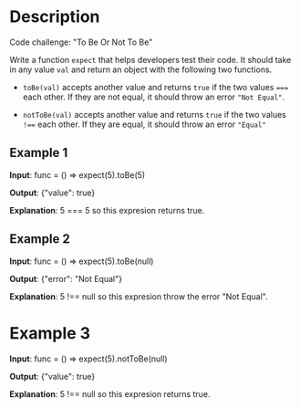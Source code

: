 # Description

Code challenge: "To Be Or Not To Be"

Write a function `expect` that helps developers test their code. It should take in any value `val` and return an object with the following two functions.

* `toBe(val)` accepts another value and returns `true` if the two values `===` each other. If they are not equal, it should throw an error `"Not Equal"`.

* `notToBe(val)` accepts another value and returns `true` if the two values `!==` each other. If they are equal, it should throw an error `"Equal"`

## Example 1

**Input**: func = () => expect(5).toBe(5)

**Output**: {"value": true}

**Explanation**: 5 === 5 so this expresion returns true.

## Example 2

**Input**: func = () => expect(5).toBe(null)

**Output**: {"error": "Not Equal"}

**Explanation**: 5 !== null so this expresion throw the error "Not Equal".

# Example 3

**Input**: func = () => expect(5).notToBe(null)

**Output**: {"value": true}

**Explanation**: 5 !== null so this expresion returns true.

